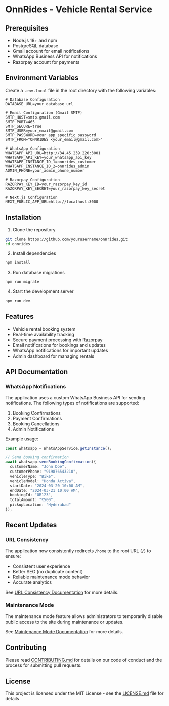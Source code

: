 # OnnRides - Vehicle Rental Service

## Prerequisites

- Node.js 18+ and npm
- PostgreSQL database
- Gmail account for email notifications
- WhatsApp Business API for notifications
- Razorpay account for payments

## Environment Variables

Create a `.env.local` file in the root directory with the following variables:

```env
# Database Configuration
DATABASE_URL=your_database_url

# Email Configuration (Gmail SMTP)
SMTP_HOST=smtp.gmail.com
SMTP_PORT=465
SMTP_SECURE=true
SMTP_USER=your_email@gmail.com
SMTP_PASSWORD=your_app_specific_password
SMTP_FROM="ONNRIDES <your_email@gmail.com>"

# WhatsApp Configuration
WHATSAPP_API_URL=http://34.45.239.220:3001
WHATSAPP_API_KEY=your_whatsapp_api_key
WHATSAPP_INSTANCE_ID_1=onnrides_customer
WHATSAPP_INSTANCE_ID_2=onnrides_admin
ADMIN_PHONE=your_admin_phone_number

# Razorpay Configuration
RAZORPAY_KEY_ID=your_razorpay_key_id
RAZORPAY_KEY_SECRET=your_razorpay_key_secret

# Next.js Configuration
NEXT_PUBLIC_APP_URL=http://localhost:3000
```

## Installation

1. Clone the repository
```bash
git clone https://github.com/yourusername/onnrides.git
cd onnrides
```

2. Install dependencies
```bash
npm install
```

3. Run database migrations
```bash
npm run migrate
```

4. Start the development server
```bash
npm run dev
```

## Features

- Vehicle rental booking system
- Real-time availability tracking
- Secure payment processing with Razorpay
- Email notifications for bookings and updates
- WhatsApp notifications for important updates
- Admin dashboard for managing rentals

## API Documentation

### WhatsApp Notifications

The application uses a custom WhatsApp Business API for sending notifications. The following types of notifications are supported:

1. Booking Confirmations
2. Payment Confirmations
3. Booking Cancellations
4. Admin Notifications

Example usage:
```typescript
const whatsapp = WhatsAppService.getInstance();

// Send booking confirmation
await whatsapp.sendBookingConfirmation({
  customerName: "John Doe",
  customerPhone: "919876543210",
  vehicleType: "Bike",
  vehicleModel: "Honda Activa",
  startDate: "2024-03-20 10:00 AM",
  endDate: "2024-03-21 10:00 AM",
  bookingId: "OR123",
  totalAmount: "₹500",
  pickupLocation: "Hyderabad"
});
```

## Recent Updates

### URL Consistency

The application now consistently redirects `/home` to the root URL (`/`) to ensure:
- Consistent user experience
- Better SEO (no duplicate content)
- Reliable maintenance mode behavior
- Accurate analytics

See [URL Consistency Documentation](docs/url-consistency.md) for more details.

### Maintenance Mode

The maintenance mode feature allows administrators to temporarily disable public access to the site during maintenance or updates. 

See [Maintenance Mode Documentation](docs/maintenance-mode.md) for more details.

## Contributing

Please read [CONTRIBUTING.md](CONTRIBUTING.md) for details on our code of conduct and the process for submitting pull requests.

## License

This project is licensed under the MIT License - see the [LICENSE.md](LICENSE.md) file for details
